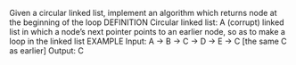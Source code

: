 Given a circular linked list, implement an algorithm which returns node at the beginning of the loop DEFINITION Circular linked list: A (corrupt) linked list in which a node’s next pointer points to an earlier node, so as to make a loop in the linked list EXAMPLE Input: A -> B -> C -> D -> E -> C [the same C as earlier] Output: C
